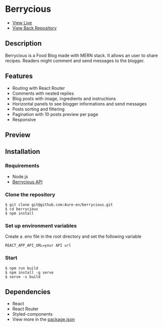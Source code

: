 # Berrycious

* [View Live](https://berrycious.vercel.app)
* [View Back Repository](https://github.com/Aure-en/berrycious_api)

## Description

Berrycious is a Food Blog made with MERN stack. It allows an user to share recipes. Readers might comment and send messages to the blogger.

## Features

* Routing with React Router
* Comments with nested replies
* Blog posts with image, ingredients and instructions
* Horizontal panels to see blogger informations and send messages
* Posts sorting and filtering
* Pagination with 10 posts preview per page
* Responsive

## Preview


## Installation

### Requirements
*	Node.js
*	[Berrycious API](https://github.com/Aure-en/berrycious_api)

### Clone the repository
```
$ git clone git@github.com:Aure-en/berrycious.git
$ cd berrycious
$ npm install
```

### Set up environment variables
Create a .env file in the root directory and set the following variable

```
REACT_APP_API_URL=your API url
```

### Start

```
$ npm run build
$ npm install -g serve
$ serve -s build
```

## Dependencies
*	React
*	React Router
*	Styled-components
*	View more in the [package.json](https://github.com/Aure-en/berrycious/blob/master/package.json)